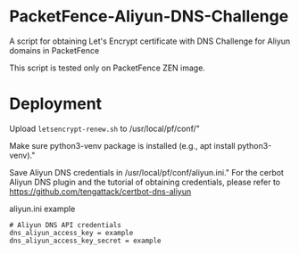 # PacketFence-Aliyun-DNS-Challenge
A script for obtaining Let's Encrypt certificate with DNS Challenge for Aliyun domains in PacketFence

This script is tested only on PacketFence ZEN image.

# Deployment

Upload `letsencrypt-renew.sh` to /usr/local/pf/conf/"

Make sure python3-venv package is installed (e.g., apt install python3-venv)."

Save Aliyun DNS credentials in /usr/local/pf/conf/aliyun.ini." 
For the cerbot Aliyun DNS plugin and the tutorial of obtaining credentials, please refer to https://github.com/tengattack/certbot-dns-aliyun

aliyun.ini example
```
# Aliyun DNS API credentials
dns_aliyun_access_key = example
dns_aliyun_access_key_secret = example
```
